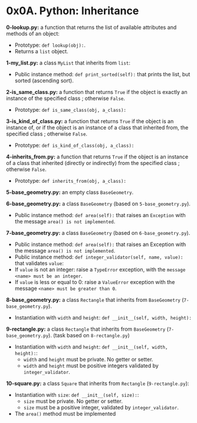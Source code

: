 # 0x0A. Python: Inheritance

**0-lookup.py:** a function that returns the list of available attributes and methods of an object:

- Prototype: `def lookup(obj):`.
- Returns a `list` object.

**1-my_list.py:** a class `MyList` that inherits from `list`:

- Public instance method: `def print_sorted(self):` that prints the list, but sorted (ascending sort).

**2-is_same_class.py:** a function that returns `True` if the object is exactly an instance of the specified class ; otherwise `False`.

- Prototype: `def is_same_class(obj, a_class):`

**3-is_kind_of_class.py:** a function that returns `True` if the object is an instance of, or if the object is an instance of a class that inherited from, the specified class ; otherwise `False`.

- Prototype: `def is_kind_of_class(obj, a_class):`

**4-inherits_from.py:** a function that returns `True` if the object is an instance of a class that inherited (directly or indirectly) from the specified class ; otherwise `False`.

- Prototype: `def inherits_from(obj, a_class):`

**5-base_geometry.py:** an empty class `BaseGeometry`.

**6-base_geometry.py:** a class `BaseGeometry` (based on `5-base_geometry.py`).

- Public instance method: `def area(self):` that raises an `Exception` with the message `area() is not implemented`.

**7-base_geometry.py:** a class `BaseGeometry` (based on `6-base_geometry.py`).

- Public instance method: `def area(self):` that raises an Exception with the message `area() is not implemented`.
- Public instance method: `def integer_validator(self, name, value):` that validates `value`:
- If `value` is not an integer: raise a `TypeError` exception, with the `message <name> must be an integer`.
- If `value` is less or equal to 0: raise a `ValueError` exception with the message `<name> must be greater than 0`.

**8-base_geometry.py:** a class `Rectangle` that inherits from `BaseGeometry` (`7-base_geometry.py`).

- Instantiation with `width` and `height`: `def __init__(self, width, height):`

**9-rectangle.py:** a class `Rectangle` that inherits from `BaseGeometry` (`7-base_geometry.py`). (task based on `8-rectangle.py`)

- Instantiation with `width` and `height`: `def __init__(self, width, height):`:
  - `width` and `height` must be private. No getter or setter.
  - `width` and `height` must be positive integers validated by `integer_validator`.

**10-square.py:** a class `Square` that inherits from `Rectangle` (`9-rectangle.py`):

- Instantiation with `size`: `def __init__(self, size):`:
  - `size` must be private. No getter or setter.
  - `size` must be a positive integer, validated by `integer_validator`.
- The `area()` method must be implemented
